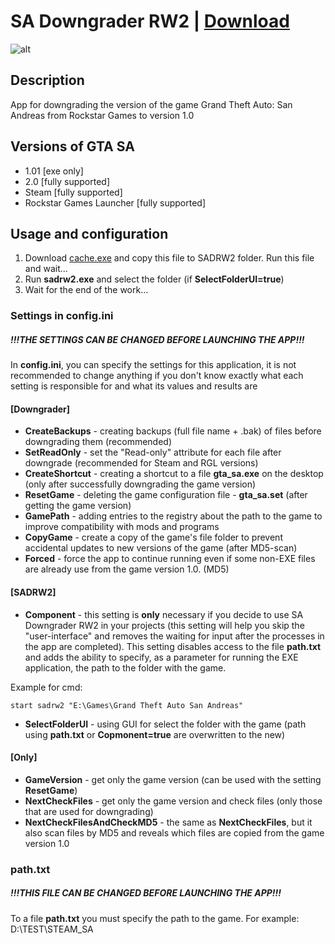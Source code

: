 # SA Downgrader RW2 | [Download](https://github.com/Zalexanninev15/SADRW2/releases/tag/1.3-Beta)
![alt](https://image.jimcdn.com/app/cms/image/transf/dimension=117x10000:format=png/path/s876f79fd6a5f4193/image/i1971da86cd486af0/version/1610909548/image.png)
## Description
App for downgrading the version of the game Grand Theft Auto: San Andreas from Rockstar Games to version 1.0

## Versions of GTA SA

* 1.01 [exe only]
* 2.0 [fully supported]
* Steam [fully supported]
* Rockstar Games Launcher [fully supported]

## Usage and configuration

1. Download [cache.exe](https://drive.google.com/file/d/1HSojn8KnocnrdmO7Ius8OIDieA3SZlft/view) and copy this file to SADRW2 folder. Run this file and wait...
2. Run **sadrw2.exe** and select the folder (if **SelectFolderUI=true**)
3. Wait for the end of the work...

### Settings in config.ini

##### !!!THE SETTINGS CAN BE CHANGED BEFORE LAUNCHING THE APP!!!

In **config.ini**, you can specify the settings for this application, it is not recommended to change anything if you don't know exactly what each setting is responsible for and what its values and results are


#### [Downgrader]

* **CreateBackups** - creating backups (full file name + .bak) of files before downgrading them (recommended)
* **SetReadOnly** - set the "Read-only" attribute for each file after downgrade (recommended for Steam and RGL versions)
* **CreateShortcut** - creating a shortcut to a file **gta_sa.exe** on the desktop (only after successfully downgrading the game version)
* **ResetGame** - deleting the game configuration file - **gta_sa.set** (after getting the game version)
* **GamePath** - adding entries to the registry about the path to the game to improve compatibility with mods and programs
* **CopyGame** - create a copy of the game's file folder to prevent accidental updates to new versions of the game (after MD5-scan)
* **Forced** - force the app to continue running even if some non-EXE files are already use from the game version 1.0. (MD5)

#### [SADRW2]

* **Component** - this setting is **only** necessary if you decide to use SA Downgrader RW2 in your projects (this setting will help you skip the "user-interface" and removes the waiting for input after the processes in the app are completed). This setting disables access to the file **path.txt** and adds the ability to specify, as a parameter for running the EXE application, the path to the folder with the game. 

 Example for cmd: 

  ```shell
  start sadrw2 "E:\Games\Grand Theft Auto San Andreas"
  ```

* **SelectFolderUI** - using GUI for select the folder with the game (path using **path.txt** or **Copmonent=true** are overwritten to the new)

#### [Only]

* **GameVersion** - get only the game version (can be used with the setting **ResetGame**)
* **NextCheckFiles** - get only the game version and check files (only those that are used for downgrading)
* **NextCheckFilesAndCheckMD5** - the same as **NextCheckFiles**, but it also scan files by MD5 and reveals which files are copied from the game version 1.0

### path.txt

##### !!!THIS FILE CAN BE CHANGED BEFORE LAUNCHING THE APP!!!

To a file **path.txt** you must specify the path to the game. For example: D:\TEST\STEAM_SA